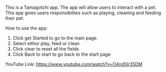 This is a Tamagotchi app. The app will allow users to interact with a pet. This app gives users responsibilites such as playing, cleaning and feeding their pet. 

How to use the app: 
1. Click get Started to go to the main page.
2. Select eithor play, feed or clean
3. Click clear to reset all the fields
4. Click Back to start to go back to the start page

YouTube Link: 
https://www.youtube.com/watch?v=O4nd5Ir35DM 
